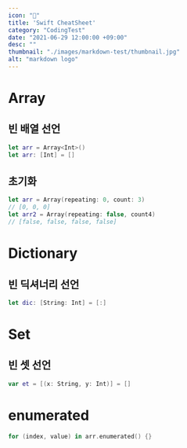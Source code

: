 ```yaml
---
icon: "📑"
title: 'Swift CheatSheet'
category: "CodingTest"
date: "2021-06-29 12:00:00 +09:00"
desc: ""
thumbnail: "./images/markdown-test/thumbnail.jpg"
alt: "markdown logo"
---
```


# Array
## 빈 배열 선언
```swift
let arr = Array<Int>()
let arr: [Int] = []
```

## 초기화
```swift
let arr = Array(repeating: 0, count: 3)
// [0, 0, 0]
let arr2 = Array(repeating: false, count4)
// [false, false, false, false]
```

# Dictionary
## 빈 딕셔너리 선언
```swift
let dic: [String: Int] = [:]
```

# Set
## 빈 셋 선언
```swift
var et = [(x: String, y: Int)] = []
```

# enumerated

```swift
for (index, value) in arr.enumerated() {}
```
